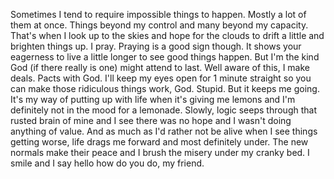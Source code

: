 Sometimes I tend to require impossible things to happen. Mostly a lot of them at once. Things beyond my control and many beyond my capacity. That's when I look up to the skies and hope for the clouds to drift a little and brighten things up. I pray. Praying is a good sign though. It shows your eagerness to live a little longer to see good things happen. But I'm the kind God (if there really is one) might attend to last. Well aware of this, I make deals. Pacts with God. I'll keep my eyes open for 1 minute straight so you can make those ridiculous things work, God. Stupid. But it keeps me going. It's my way of putting up with life when it's giving me lemons and I'm definitely not in the mood for a lemonade. Slowly, logic seeps through that rusted brain of mine and I see there was no hope and I wasn't doing anything of value. And as much as I'd rather not be alive when I see things getting worse, life drags me forward and most definitely under. The new normals make their peace and I brush the misery under my cranky bed. I smile and I say hello how do you do, my friend.
